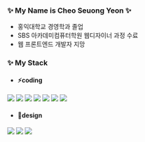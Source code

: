 ### ✨ My Name is Cheo Seuong Yeon ✨
+ 홍익대학교 경영학과 졸업
+ SBS 아카데미컴퓨터학원 웹디자이너 과정 수료
+ 웹 프론트엔드 개발자 지망

### ✨ My Stack

+ #### ⚡coding
<img src="https://img.shields.io/badge/HTML-eb4d4b?style=for-the-badge&logo=HTML5&logoColor=white">  <img src="https://img.shields.io/badge/CSS3-1572B6?style=for-the-badge&logo=CSS3&logoColor=white"/>  <img src="https://img.shields.io/badge/Node.js-339933?style=for-the-badge&logo=Node.js&logoColor=white"/>  <img src="https://img.shields.io/badge/jQuery-0769AD?style=for-the-badge&logo=jQuery&logoColor=white"/> <img src="https://img.shields.io/badge/MongoDB-47A248?style=for-the-badge&logo=MongoDB&logoColor=white"/>  <img src="https://img.shields.io/badge/React-61DAFB?style=for-the-badge&logo=React&logoColor=black"/>  <img src="https://img.shields.io/badge/JavaScript-F7DF1E?style=for-the-badge&logo=JavaScript&logoColor=black"/>

+ #### 🔭design
<img src="https://img.shields.io/badge/Adobe Photoshop-31A8FF?style=for-the-badge&logo=Adobe Photoshop&logoColor=white">  <img src="https://img.shields.io/badge/Adobe Illustrator-FF9A00?style=for-the-badge&logo=Adobe Illustrator&logoColor=white">  <img src="https://img.shields.io/badge/Adobe XD-FF61F6?style=for-the-badge&logo=Adobe XD&logoColor=white">


<!--
**Choseoungyeon/Choseoungyeon** is a ✨ _special_ ✨ repository because its `README.md` (this file) appears on your GitHub profile.

Here are some ideas to get you started:

- 🔭 I’m currently working on ...
- 🌱 I’m currently learning ...
- 👯 I’m looking to collaborate on ...
- 🤔 I’m looking for help with ...
- 💬 Ask me about ...
- 📫 How to reach me: ...
- 😄 Pronouns: ...
- ⚡ Fun fact: ...👋
-->
